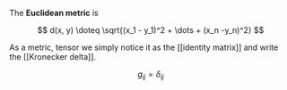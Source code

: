The **Euclidean metric** is

$$
d(x, y) \doteq \sqrt{(x_1 - y_1)^2 + \dots + (x_n -y_n)^2}
$$

As a metric, tensor we simply notice it as the [[identity matrix]] and write the [[Kronecker delta]].

$$
g_{ij} = \delta_{ij}
$$